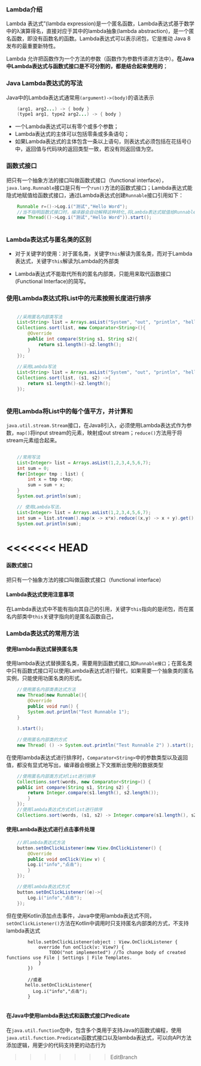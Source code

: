 

### Lambda介绍
Lambda 表达式”(lambda expression)是一个匿名函数，Lambda表达式基于数学中的λ演算得名，直接对应于其中的lambda抽象(lambda abstraction)，是一个匿名函数，即没有函数名的函数。Lambda表达式可以表示闭包，它是推动 Java 8 发布的最重要新特性。

Lambda 允许把函数作为一个方法的参数（函数作为参数传递进方法中）。**在Java中Lambda表达式与函数式接口是不可分割的，都是结合起来使用的**；



### Java Lambda表达式的写法

Java中的Lambda表达式通常用`(argument)->(body)`的语法表示

```java
    (arg1, arg2...) -> { body }
    (type1 arg1, type2 arg2...) -> { body }
```

* 一个Lambda表达式可以有零个或多个参数；
* Lambda表达式的主体可以包括零条或多条语句；
* 如果Lambda表达式的主体包含一条以上语句，则表达式必须包括在花括号{}中，返回值与代码块的返回类型一致，若没有则返回值为空。


### 函数式接口
把只有一个抽象方法的接口叫做函数式接口（functional interface），`java.lang.Runnable`接口是只有一个`run()`方法的函数式接口；Lambda表达式能隐式地赋值给函数式接口，通过Lambda表达式创建`Runnable`接口引用如下：

```java
    Runnable r=()->Log.i("测试","Hello Word");
    //当不指明函数式接口时，编译器会自动解释这种转化,将Lambda表达式赋值给Runnable接口
    new Thread(()->Log.i("测试","Hello Word")).start();
 
```

###  Lambda表达式与匿名类的区别

* 对于关键字的使用：对于匿名类，关键字`this`解读为匿名类，而对于Lambda表达式，关键字`this`解读为Lambda的外部类

* Lambda表达式不能取代所有的匿名内部类，只能用来取代函数接口(Functional Interface)的简写。


### 使用Lambda表达式将List中的元素按照长度进行排序

```java
    
    //采用匿名内部类写法
    List<String> list = Arrays.asList("System", "out", "println", "hello");
    Collections.sort(list, new Comparator<String>(){
        @Override
        public int compare(String s1, String s2){
            return s1.length()-s2.length();
        }
    });
    
    //采用Lambda写法
    List<String> list = Arrays.asList("System", "out", "println", "hello");
    Collections.sort(list, (s1, s2) ->{
        return s1.length()-s2.length();
    });
            
```

### 使用Lambda将List中的每个值平方，并计算和

`java.util.stream.Stream`接口，在Java8引入，必须使用Lambda表达式作为参数，`map()`将input stream的元素，映射成out stream；`reduce()`方法用于将stream元素组合起来。

```java
    
    //常用写法
    List<Integer> list = Arrays.asList(1,2,3,4,5,6,7);
    int sum = 0;
    for(Integer tmp : list) {
        int x = tmp +tmp;
        sum = sum + x;
    }
    System.out.println(sum);

    // 使用Lambda写法，
    List<Integer> list = Arrays.asList(1,2,3,4,5,6,7);
    int sum = list.stream().map(x -> x*x).reduce((x,y) -> x + y).get();
    System.out.println(sum);


```






<<<<<<< HEAD
=======
#### 函数式接口
把只有一个抽象方法的接口叫做函数式接口（functional interface）


#### Lambda表达式使用注意事项

在Lambda表达式中不能有指向其自己的引用，关键字`this`指向的是闭包，而在匿名内部类中`this`关键字指向的是匿名函数自己，


### Lambda表达式的常用方法

#### 使用lambda表达式替换匿名类
使用lambda表达式替换匿名类，需要用到函数式接口,如`Runnable接口`；在匿名类中只有函数式接口可以使用Lambda表达式进行替代，如果需要一个抽象类的匿名实例，只能使用功匿名类的形式。

``` java
    //使用匿名内部类表达式方法
    new Thread(new Runnable(){
        @Override
        public void run() {
        System.out.println("Test Runnable 1");
    }
    
    ).start();
    
    //使用匿名内部类的方式
    new Thread( () -> System.out.println("Test Runnable 2") ).start();

```

在使用lambda表达式进行排序时，`Comparator<String>`中的参数类型以及返回值，都没有显式地写出，编译器会根据上下文推断出使用的数据类型    


```java
    //使用匿名内部类方式对list进行排序
    Collections.sort(words, new Comparator<String>() {
    public int compare(String s1, String s2) {
        return Integer.compare(s1.length(), s2.length());
        }
    });
    //使用lambda表达式方式对list进行排序
    Collections.sort(words, (s1, s2) -> Integer.compare(s1.length(), s2.length()));

```



#### 使用Lambda表达式进行点击事件处理

```java
    //非lambda表达式方法
    button.setOnClickListener(new View.OnClickListener() {
        @Override
        public void onClick(View v) {
        Log.i("info","点击");
        }
    });

    //使用lambda表达式方式
    button.setOnClickListener((e)->{
        Log.i("info","点击");
    });


```

但在使用Kotlin添加点击事件，Java中使用lambda表达式不同，`setOnClickListener()`方法在Kotlin中调用时只支持匿名内部类的方式，不支持lambda表达式

```
        hello.setOnClickListener(object : View.OnClickListener {
            override fun onClick(v: View?) {
                TODO("not implemented") //To change body of created functions use File | Settings | File Templates.
            }
        })
        
        //或者
       hello.setOnClickListener{
          Log.i("info","点击");
        }


```


#### 在Java中使用lambda表达式和函数式接口Predicate

在`java.util.function`包中，包含多个类用于支持Java的函数式编程，使用`java.util.function.Predicate`函数式接口以及lambda表达式，可以向API方法添加逻辑，用更少的代码支持更的动态行为







>>>>>>> EditBranch
